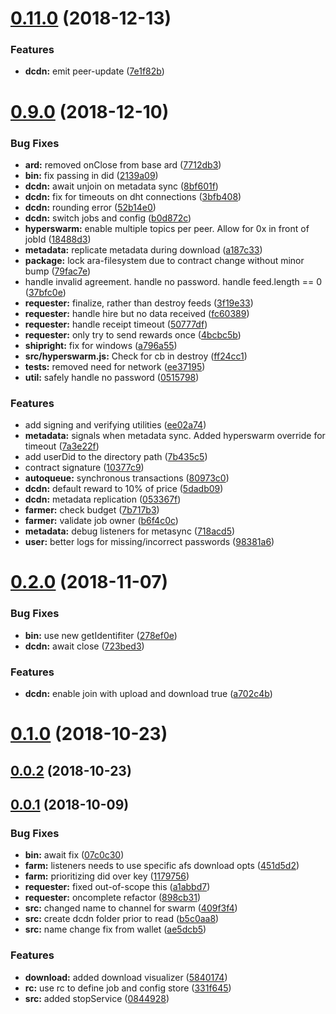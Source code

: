 # [0.11.0](https://github.com/arablocks/ara-reward-dcdn/compare/0.9.0...0.11.0) (2018-12-13)


### Features

* **dcdn:** emit peer-update ([7e1f82b](https://github.com/arablocks/ara-reward-dcdn/commit/7e1f82b))



# [0.9.0](https://github.com/arablocks/ara-reward-dcdn/compare/0.2.0...0.9.0) (2018-12-10)


### Bug Fixes

* **ard:** removed onClose from base ard ([7712db3](https://github.com/arablocks/ara-reward-dcdn/commit/7712db3))
* **bin:** fix passing in did ([2139a09](https://github.com/arablocks/ara-reward-dcdn/commit/2139a09))
* **dcdn:** await unjoin on metadata sync ([8bf601f](https://github.com/arablocks/ara-reward-dcdn/commit/8bf601f))
* **dcdn:** fix for timeouts on dht connections ([3bfb408](https://github.com/arablocks/ara-reward-dcdn/commit/3bfb408))
* **dcdn:** rounding error ([52b14e0](https://github.com/arablocks/ara-reward-dcdn/commit/52b14e0))
* **dcdn:** switch jobs and config ([b0d872c](https://github.com/arablocks/ara-reward-dcdn/commit/b0d872c))
* **hyperswarm:** enable multiple topics per peer. Allow for 0x in front of jobId ([18488d3](https://github.com/arablocks/ara-reward-dcdn/commit/18488d3))
* **metadata:** replicate metadata during download ([a187c33](https://github.com/arablocks/ara-reward-dcdn/commit/a187c33))
* **package:** lock ara-filesystem due to contract change without minor bump ([79fac7e](https://github.com/arablocks/ara-reward-dcdn/commit/79fac7e))
* handle invalid agreement. handle no password. handle feed.length == 0 ([37bfc0e](https://github.com/arablocks/ara-reward-dcdn/commit/37bfc0e))
* **requester:** finalize, rather than destroy feeds ([3f19e33](https://github.com/arablocks/ara-reward-dcdn/commit/3f19e33))
* **requester:** handle hire but no data received ([fc60389](https://github.com/arablocks/ara-reward-dcdn/commit/fc60389))
* **requester:** handle receipt timeout ([50777df](https://github.com/arablocks/ara-reward-dcdn/commit/50777df))
* **requester:** only try to send rewards once ([4bcbc5b](https://github.com/arablocks/ara-reward-dcdn/commit/4bcbc5b))
* **shipright:** fix for windows ([a796a55](https://github.com/arablocks/ara-reward-dcdn/commit/a796a55))
* **src/hyperswarm.js:** Check for cb in destroy ([ff24cc1](https://github.com/arablocks/ara-reward-dcdn/commit/ff24cc1))
* **tests:** removed need for network ([ee37195](https://github.com/arablocks/ara-reward-dcdn/commit/ee37195))
* **util:** safely handle no password ([0515798](https://github.com/arablocks/ara-reward-dcdn/commit/0515798))


### Features

* add signing and verifying utilities ([ee02a74](https://github.com/arablocks/ara-reward-dcdn/commit/ee02a74))
* **metadata:** signals when metadata sync. Added hyperswarm override for timeout ([7a3e22f](https://github.com/arablocks/ara-reward-dcdn/commit/7a3e22f))
* add userDid to the directory path ([7b435c5](https://github.com/arablocks/ara-reward-dcdn/commit/7b435c5))
* contract signature ([10377c9](https://github.com/arablocks/ara-reward-dcdn/commit/10377c9))
* **autoqueue:** synchronous transactions ([80973c0](https://github.com/arablocks/ara-reward-dcdn/commit/80973c0))
* **dcdn:** default reward to 10% of price ([5dadb09](https://github.com/arablocks/ara-reward-dcdn/commit/5dadb09))
* **dcdn:** metadata replication ([053367f](https://github.com/arablocks/ara-reward-dcdn/commit/053367f))
* **farmer:** check budget ([7b717b3](https://github.com/arablocks/ara-reward-dcdn/commit/7b717b3))
* **farmer:** validate job owner ([b6f4c0c](https://github.com/arablocks/ara-reward-dcdn/commit/b6f4c0c))
* **metadata:** debug listeners for metasync ([718acd5](https://github.com/arablocks/ara-reward-dcdn/commit/718acd5))
* **user:** better logs for missing/incorrect passwords ([98381a6](https://github.com/arablocks/ara-reward-dcdn/commit/98381a6))



# [0.2.0](https://github.com/arablocks/ara-reward-dcdn/compare/0.1.0...0.2.0) (2018-11-07)


### Bug Fixes

* **bin:** use new getIdentifiter ([278ef0e](https://github.com/arablocks/ara-reward-dcdn/commit/278ef0e))
* **dcdn:** await close ([723bed3](https://github.com/arablocks/ara-reward-dcdn/commit/723bed3))


### Features

* **dcdn:** enable join with upload and download true ([a702c4b](https://github.com/arablocks/ara-reward-dcdn/commit/a702c4b))



# [0.1.0](https://github.com/arablocks/ara-reward-dcdn/compare/0.0.2...0.1.0) (2018-10-23)



## [0.0.2](https://github.com/arablocks/ara-reward-dcdn/compare/0.0.1...0.0.2) (2018-10-23)



## [0.0.1](https://github.com/arablocks/ara-reward-dcdn/compare/0844928...0.0.1) (2018-10-09)


### Bug Fixes

* **bin:** await fix ([07c0c30](https://github.com/arablocks/ara-reward-dcdn/commit/07c0c30))
* **farm:** listeners needs to use specific afs download opts ([451d5d2](https://github.com/arablocks/ara-reward-dcdn/commit/451d5d2))
* **farm:** prioritizing did over key ([1179756](https://github.com/arablocks/ara-reward-dcdn/commit/1179756))
* **requester:** fixed out-of-scope this ([a1abbd7](https://github.com/arablocks/ara-reward-dcdn/commit/a1abbd7))
* **requester:** oncomplete refactor ([898cb31](https://github.com/arablocks/ara-reward-dcdn/commit/898cb31))
* **src:** changed name to channel for swarm ([409f3f4](https://github.com/arablocks/ara-reward-dcdn/commit/409f3f4))
* **src:** create dcdn folder prior to read ([b5c0aa8](https://github.com/arablocks/ara-reward-dcdn/commit/b5c0aa8))
* **src:** name change fix from wallet ([ae5dcb5](https://github.com/arablocks/ara-reward-dcdn/commit/ae5dcb5))


### Features

* **download:** added download visualizer ([5840174](https://github.com/arablocks/ara-reward-dcdn/commit/5840174))
* **rc:** use rc to define job and config store ([331f645](https://github.com/arablocks/ara-reward-dcdn/commit/331f645))
* **src:** added stopService ([0844928](https://github.com/arablocks/ara-reward-dcdn/commit/0844928))



